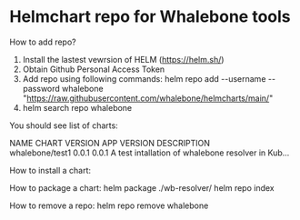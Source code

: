 # Helmchart repo for Whalebone tools

How to add repo?
1. Install the lastest vewrsion of HELM (https://helm.sh/)
2. Obtain Github Personal Access Token
3. Add repo using following commands:
  helm repo add --username <username> --password <token> whalebone "https://raw.githubusercontent.com/whalebone/helmcharts/main/"
4. helm search repo whalebone

  
  You should see list of charts:
  
  NAME           	CHART VERSION	APP VERSION	DESCRIPTION                                       
whalebone/test1	0.0.1        	0.0.1      	A test intallation of whalebone resolver in Kub...

How to install a chart:

 
How to package a chart:
  helm package ./wb-resolver/
  helm repo index


How to remove a repo:
helm repo remove whalebone
